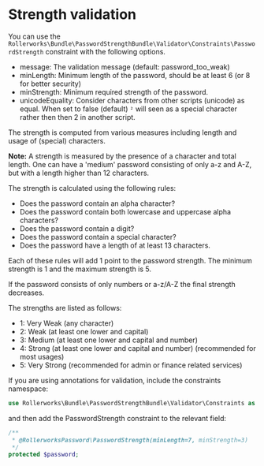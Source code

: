 Strength validation
===================

You can use the `Rollerworks\Bundle\PasswordStrengthBundle\Validator\Constraints\PasswordStrength`
constraint with the following options.

* message: The validation message (default: password_too_weak)
* minLength: Minimum length of the password, should be at least 6 (or 8 for better security)
* minStrength: Minimum required strength of the password.
* unicodeEquality: Consider characters from other scripts (unicode) as equal.
  When set to false (default) `²` will seen as a special character rather then then 2 in another script.

The strength is computed from various measures including length and usage of (special) characters.

**Note:** A strength is measured by the presence of a character and total length.
One can have a 'medium' password consisting of only a-z and A-Z, but with a length higher than 12 characters.

The strength is calculated using the following rules:

* Does the password contain an alpha character?
* Does the password contain both lowercase and uppercase alpha characters?
* Does the password contain a digit?
* Does the password contain a special character?
* Does the password have a length of at least 13 characters.

Each of these rules will add 1 point to the password strength. The minimum strength is 1 and the maximum strength is 5.

If the password consists of only numbers or a-z/A-Z the final strength decreases.

The strengths are listed as follows:

*  1: Very Weak (any character)
*  2: Weak (at least one lower and capital)
*  3: Medium (at least one lower and capital and number)
*  4: Strong (at least one lower and capital and number) (recommended for most usages)
*  5: Very Strong (recommended for admin or finance related services)

If you are using annotations for validation, include the constraints namespace:

```php
use Rollerworks\Bundle\PasswordStrengthBundle\Validator\Constraints as RollerworksPassword;
```

and then add the PasswordStrength constraint to the relevant field:

```php
/**
 * @RollerworksPassword\PasswordStrength(minLength=7, minStrength=3)
 */
protected $password;
```
